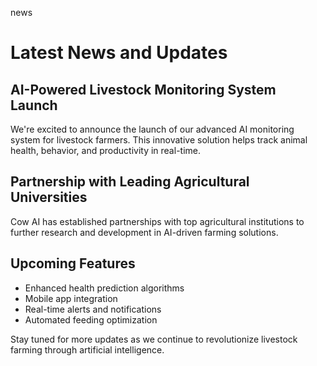 news
# Latest News and Updates

## AI-Powered Livestock Monitoring System Launch
We're excited to announce the launch of our advanced AI monitoring system for livestock farmers. This innovative solution helps track animal health, behavior, and productivity in real-time.

## Partnership with Leading Agricultural Universities
Cow AI has established partnerships with top agricultural institutions to further research and development in AI-driven farming solutions.

## Upcoming Features
- Enhanced health prediction algorithms
- Mobile app integration
- Real-time alerts and notifications
- Automated feeding optimization

Stay tuned for more updates as we continue to revolutionize livestock farming through artificial intelligence.

